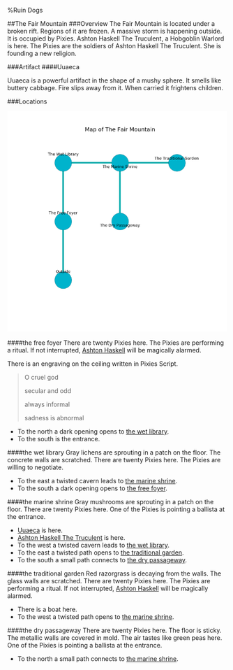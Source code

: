 %Ruin Dogs

##The Fair Mountain
###Overview
The Fair Mountain is located under a broken rift. Regions of it are frozen. A massive storm is happening outside. It is occupied by Pixies. <a name="Ashton-Haskell-The-Truculent"></a>Ashton Haskell The Truculent, a Hobgoblin Warlord is here. The Pixies are the soldiers of Ashton Haskell The Truculent. She  is founding a new religion. 



###Artifact
####<a name="Uuaeca"></a>Uuaeca


Uuaeca is a powerful artifact in the shape of a mushy sphere. It smells like buttery	cabbage. Fire slips away from it. When carried it frightens children. 





###Locations


![](../v2/images/The-Fair-Mountain.png)

####<a name="the-free-foyer"></a>the free foyer
There are twenty Pixies here. The Pixies are performing a ritual. If not interrupted, [Ashton Haskell](#Ashton-Haskell) will be magically alarmed. 

There is an engraving on the ceiling written in Pixies Script. 

> O cruel god
>
> secular and odd
>
> always informal
>
> sadness is abnormal
>


* To the north a dark opening opens to [the wet library](#the-wet-library).
* To the south is the entrance.


####<a name="the-wet-library"></a>the wet library
Gray lichens are sprouting in a patch on the floor. The concrete walls are scratched. There are twenty Pixies here. The Pixies are willing to negotiate. 



* To the east a twisted cavern leads to [the marine shrine](#the-marine-shrine).
* To the south a dark opening opens to [the free foyer](#the-free-foyer).


####<a name="the-marine-shrine"></a>the marine shrine
Gray mushrooms are sprouting in a patch on the floor. There are twenty Pixies here. One of the Pixies is pointing a ballista at the entrance. 



* [Uuaeca](#Uuaeca) is here.
* [Ashton Haskell The Truculent](#Ashton-Haskell-The-Truculent) is here.
* To the west a twisted cavern leads to [the wet library](#the-wet-library).
* To the east a twisted path opens to [the traditional garden](#the-traditional-garden).
* To the south a small path connects to [the dry passageway](#the-dry-passageway).


####<a name="the-traditional-garden"></a>the traditional garden
Red razorgrass is decaying from the walls. The glass walls are scratched. There are twenty Pixies here. The Pixies are performing a ritual. If not interrupted, [Ashton Haskell](#Ashton-Haskell) will be magically alarmed. 



* There is a boat here.
* To the west a twisted path opens to [the marine shrine](#the-marine-shrine).


####<a name="the-dry-passageway"></a>the dry passageway
There are twenty Pixies here. The floor is sticky. The metallic walls are covered in mold. The air tastes like green peas here. One of the Pixies is pointing a ballista at the entrance. 



* To the north a small path connects to [the marine shrine](#the-marine-shrine).


